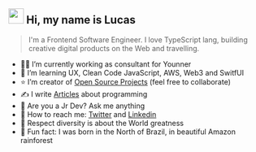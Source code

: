 <h2><img height="30px" width="30px" src="https://camo.githubusercontent.com/e8e7b06ecf583bc040eb60e44eb5b8e0ecc5421320a92929ce21522dbc34c891/68747470733a2f2f6d656469612e67697068792e636f6d2f6d656469612f6876524a434c467a6361737252346961377a2f67697068792e676966"></img> Hi, my name is Lucas</h2> <blockquote> I'm a Frontend Software Engineer. I love TypeScript lang, building creative digital products on the Web and travelling. </blockquote> 

- 👨‍💻 I’m currently working as consultant for Younner
- 👊 I’m learning UX, Clean Code JavaScript, AWS, Web3 and SwitfUI
- ⭐️ I’m creator of [Open Source Projects](https://github.com/sponsors/lucasm) (feel free to collaborate) 
- ✍️ I write [Articles](https://dev.to/lucasm) about programming
- 👻 Are you a Jr Dev? Ask me anything 
- 💬 How to reach me: [Twitter](https://twitter.com/lucasmezs) and [Linkedin](https://linkedin.com/in/lucasmezs)
- 🤝 Respect diversity is about the World greatness
- 🤍 Fun fact: I was born in the North of Brazil, in beautiful Amazon rainforest

